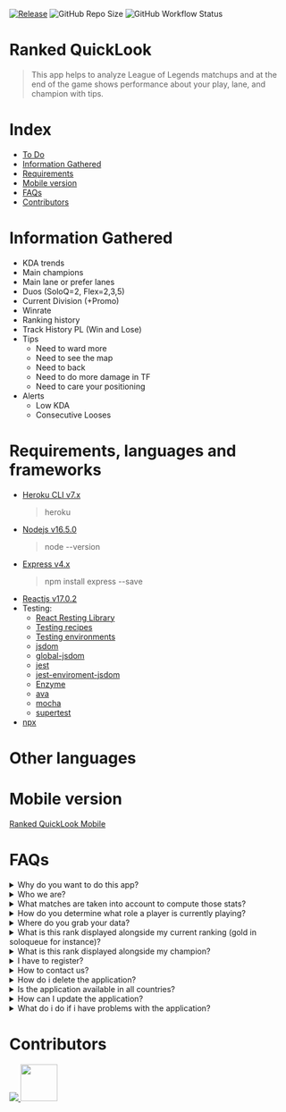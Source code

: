 [![Release](https://img.shields.io/github/v/release/Cygnus-Software/Ranked_QuickLook?include_prereleases&style=)](https://github.com/Cygnus-Software/Ranked_QuickLook/releases/)
![GitHub Repo Size](https://img.shields.io/github/repo-size/Cygnus-Software/Ranked_QuickLook)
![GitHub Workflow Status](https://img.shields.io/github/workflow/status/streetturtle/awesome-wm-widgets/luacheck)

# Ranked QuickLook
> This app helps to analyze League of Legends matchups and at the end of the game shows performance about your play, lane, and champion with tips.
# Index

- [To Do](#ToDo.md)
- [Information Gathered](#information-gathered)
- [Requirements](#Requirements)
- [Mobile version](#Mobile-version)
- [FAQs](#FAQs)
- [Contributors](#Contributors)

# Information Gathered
- KDA trends
- Main champions
- Main lane or prefer lanes
- Duos (SoloQ=2, Flex=2,3,5)
- Current Division (+Promo)
- Winrate
- Ranking history
- Track History PL (Win and Lose)
- Tips
  - Need to ward more
  - Need to see the map
  - Need to back
  - Need to do more damage in TF
  - Need to care your positioning
- Alerts
  - Low KDA
  - Consecutive Looses

# Requirements, languages and frameworks
- [Heroku CLI v7.x](https://devcenter.heroku.com/articles/heroku-cli#download-and-install)
  > heroku
- [Nodejs v16.5.0](https://nodejs.org/en/)
  > node --version
- [Express v4.x](https://expressjs.com/)
  > npm install express --save
- [Reactjs v17.0.2](https://reactjs.org/)
- Testing:
  - [React Resting Library](https://github.com/testing-library/react-testing-library)
  - [Testing recipes](https://reactjs.org/docs/testing-recipes.html)
  - [Testing environments](https://reactjs.org/docs/testing-environments.html)
  <!--- (https://testing-library.com/react) --->
  - [jsdom](https://github.com/jsdom/jsdom)
  - [global-jsdom](https://github.com/modosc/global-jsdom)
  - [jest](https://jestjs.io/)
  - [jest-enviroment-jsdom](https://www.npmjs.com/package/jest-environment-jsdom)
  - [Enzyme](https://enzymejs.github.io/enzyme/)
  - [ava](https://github.com/avajs/ava)
  - [mocha](https://mochajs.org/)
  - [supertest](https://github.com/visionmedia/supertest)
- [npx](https://medium.com/@maybekatz/introducing-npx-an-npm-package-runner-55f7d4bd282b)

# Other languages
# Mobile version
[Ranked QuickLook Mobile](https://github.com/Cygnus-Software/Ranked_QuickLook_Mobile)

# FAQs

<details>
  <summary>Why do you want to do this app?</summary>
  &nbsp Write here!
</details>

<details>
  <summary>Who we are?</summary>
  &nbsp We are 3 Famaf students from UNC Cordoba Argentina, studying Bachelor of Computer Science.
</details>

<details>
  <summary>What matches are taken into account to compute those stats?</summary>
  &nbsp Write here!
</details>

<details>
  <summary>How do you determine what role a player is currently playing?</summary>
  <div align=first>&nbsp Write here!</div>
</details>

<details>
  <summary>Where do you grab your data?</summary>
  &nbsp Write here!
</details>

<details>
  <summary>What is this rank displayed alongside my current ranking (gold in soloqueue for instance)?</summary>
  &nbsp Write here!
</details>

<details>
  <summary>What is this rank displayed alongside my champion?</summary>
  &nbsp Write here!
</details>

<details>
  <summary>I have to register?</summary>
  &nbsp Write here!
</details>

<details>
  <summary>How to contact us?</summary>
  &nbsp Write here!
</details>

<details>
  <summary>How do i delete the application?</summary>
  &nbsp Write here!
</details>

<details>
  <summary>Is the application available in all countries?</summary>
  &nbsp Write here!
</details>

<details>
  <summary>How can I update the application?</summary>
  &nbsp Write here!
</details>

<details>
  <summary>What do i do if i have problems with the application?</summary>
  &nbsp Write here!
</details>

# Contributors
<a href="https://github.com/Cygnus-Software/Ranked_QuickLook/graphs/contributors">
  <img src="https://contrib.rocks/image?repo=Cygnus-Software/Ranked_QuickLook"/>
  <img src="https://avatars.githubusercontent.com/u/70723879?v=4" width="66" height="66" />
</a>
